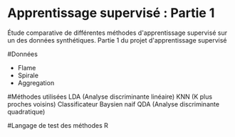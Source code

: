 # Apprentissage supervisé : Partie 1
Étude comparative de différentes méthodes d'apprentissage supervisé sur un des données synthétiques. Partie 1 du projet d'apprentissage supervisé

#Données
* Flame
* Spirale
* Aggregation

#Méthodes utilisées
LDA (Analyse discriminante linéaire)
KNN (K plus proches voisins)
Classificateur Baysien naif
QDA (Analyse discriminante quadratique)

#Langage de test des méthodes
R

